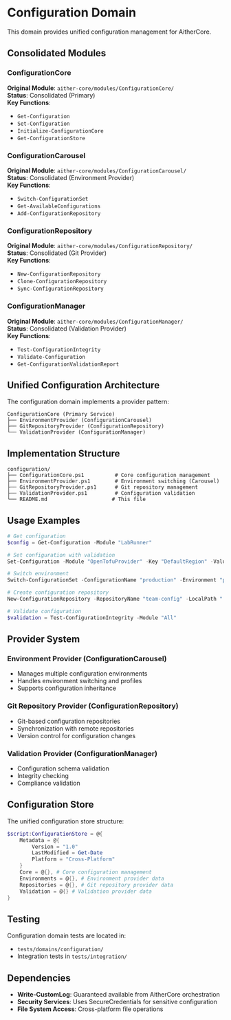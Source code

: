 # Configuration Domain

This domain provides unified configuration management for AitherCore.

## Consolidated Modules

### ConfigurationCore
**Original Module**: `aither-core/modules/ConfigurationCore/`  
**Status**: Consolidated (Primary)  
**Key Functions**:
- `Get-Configuration`
- `Set-Configuration`
- `Initialize-ConfigurationCore`
- `Get-ConfigurationStore`

### ConfigurationCarousel
**Original Module**: `aither-core/modules/ConfigurationCarousel/`  
**Status**: Consolidated (Environment Provider)  
**Key Functions**:
- `Switch-ConfigurationSet`
- `Get-AvailableConfigurations`
- `Add-ConfigurationRepository`

### ConfigurationRepository
**Original Module**: `aither-core/modules/ConfigurationRepository/`  
**Status**: Consolidated (Git Provider)  
**Key Functions**:
- `New-ConfigurationRepository`
- `Clone-ConfigurationRepository`
- `Sync-ConfigurationRepository`

### ConfigurationManager
**Original Module**: `aither-core/modules/ConfigurationManager/`  
**Status**: Consolidated (Validation Provider)  
**Key Functions**:
- `Test-ConfigurationIntegrity`
- `Validate-Configuration`
- `Get-ConfigurationValidationReport`

## Unified Configuration Architecture

The configuration domain implements a provider pattern:

```
ConfigurationCore (Primary Service)
├── EnvironmentProvider (ConfigurationCarousel)
├── GitRepositoryProvider (ConfigurationRepository)
└── ValidationProvider (ConfigurationManager)
```

## Implementation Structure

```
configuration/
├── ConfigurationCore.ps1          # Core configuration management
├── EnvironmentProvider.ps1        # Environment switching (Carousel)
├── GitRepositoryProvider.ps1      # Git repository management
├── ValidationProvider.ps1         # Configuration validation
└── README.md                     # This file
```

## Usage Examples

```powershell
# Get configuration
$config = Get-Configuration -Module "LabRunner"

# Set configuration with validation
Set-Configuration -Module "OpenTofuProvider" -Key "DefaultRegion" -Value "us-east-1"

# Switch environment
Switch-ConfigurationSet -ConfigurationName "production" -Environment "prod"

# Create configuration repository
New-ConfigurationRepository -RepositoryName "team-config" -LocalPath "./config"

# Validate configuration
$validation = Test-ConfigurationIntegrity -Module "All"
```

## Provider System

### Environment Provider (ConfigurationCarousel)
- Manages multiple configuration environments
- Handles environment switching and profiles
- Supports configuration inheritance

### Git Repository Provider (ConfigurationRepository)
- Git-based configuration repositories
- Synchronization with remote repositories
- Version control for configuration changes

### Validation Provider (ConfigurationManager)
- Configuration schema validation
- Integrity checking
- Compliance validation

## Configuration Store

The unified configuration store structure:

```powershell
$script:ConfigurationStore = @{
    Metadata = @{
        Version = "1.0"
        LastModified = Get-Date
        Platform = "Cross-Platform"
    }
    Core = @{}, # Core configuration management
    Environments = @{}, # Environment provider data
    Repositories = @{}, # Git repository provider data
    Validation = @{} # Validation provider data
}
```

## Testing

Configuration domain tests are located in:
- `tests/domains/configuration/`
- Integration tests in `tests/integration/`

## Dependencies

- **Write-CustomLog**: Guaranteed available from AitherCore orchestration
- **Security Services**: Uses SecureCredentials for sensitive configuration
- **File System Access**: Cross-platform file operations